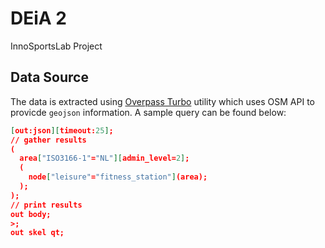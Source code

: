 # DEiA 2
 InnoSportsLab Project

## Data Source

The data is extracted using [Overpass
Turbo](https://overpass-turbo.eu/) utility which uses OSM API to
provicde `geojson` information. A sample query can be found below:

```json
[out:json][timeout:25];
// gather results
(
  area["ISO3166-1"="NL"][admin_level=2];
  (
    node["leisure"="fitness_station"](area);
  );
);
// print results
out body;
>;
out skel qt;
```
